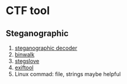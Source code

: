 # CTF tool

## Steganographic
1. [steganographic decoder](https://github.com/forward0606/CTF/tree/main/picoCTF/Cryptography/HideToSee)
2. [binwalk](https://github.com/forward0606/CTF/tree/main/STEG/%E9%9A%B1%E5%AF%AB%E8%A1%93101/STEG4)
3. [stegslove](https://github.com/forward0606/CTF/tree/main/STEG/%E9%9A%B1%E5%AF%AB%E8%A1%93101/STEG5_Flag%20in%20Black%20%26%20White)
4. [exiftool](https://github.com/forward0606/CTF/tree/main/STEG/%E9%9A%B1%E5%AF%AB%E8%A1%93102/PicoCTF_2019-So%20Meta)
5. Linux commad: file, strings maybe helpful
